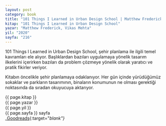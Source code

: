 ```yaml
---
layout: post
category: book
title: "101 Things I Learned in Urban Design School | Matthew Frederick, Vikas Mehta" (Kitap)
kitap: "101 Things I Learned in Urban Design School"
yazar: "Matthew Frederick, Vikas Mehta"
yil: "2020"
sayfa: "216"
---
```


101 Things I Learned in Urban Design School, şehir planlama ile ilgili temel kavramları ele alıyor. Başlıklardan bazıları uygulamaya yönelik tasarım ilkelerini içerirken bazıları da problem çözmeye yönelik olarak yaratıcı ve pratik fikirler veriyor.

Kitabın öncelikle şehir planlamaya odaklanıyor. Her gün içinde yürüdüğümüz sokaklar ve parkların tasarımının, binaların konumunun ne olması gerektiği noktasında da sıradan okuyucuya aktarıyor.

{{ page.kitap }}  
{{ page.yazar }}  
{{ page.yil }}  
{{ page.sayfa }} sayfa  
_[Goodreads](https://www.goodreads.com/book/show/39730422-101-things-i-learned-in-urban-design-school){:target="_blank"}_

